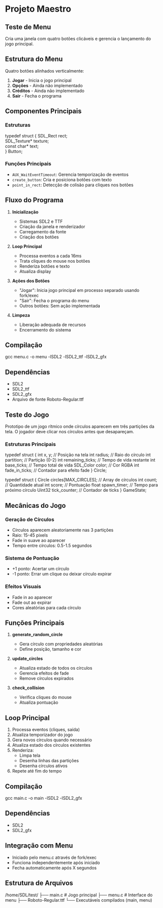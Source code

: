 
# Projeto Maestro

## Teste de Menu
Cria uma janela com quatro botões clicáveis e gerencia o lançamento do jogo principal.

## Estrutura do Menu
Quatro botões alinhados verticalmente:
1. **Jogar** - Inicia o jogo principal
2. **Opções** - Ainda não implementado
3. **Créditos** - Ainda não implementado
4. **Sair** - Fecha o programa

## Componentes Principais

### Estruturas

typedef struct {
    SDL_Rect rect;          
    SDL_Texture* texture;   
    const char* text;   
} Button;


### Funções Principais

- `AUX_WaitEventTimeout`: Gerencia temporização de eventos
- `create_button`: Cria e posiciona botões com texto
- `point_in_rect`: Detecção de colisão para cliques nos botões

## Fluxo do Programa

1. **Inicialização**
   - Sistemas SDL2 e TTF
   - Criação da janela e renderizador
   - Carregamento da fonte
   - Criação dos botões

2. **Loop Principal**
   - Processa eventos a cada 16ms
   - Trata cliques do mouse nos botões
   - Renderiza botões e texto
   - Atualiza display

3. **Ações dos Botões**
   - "Jogar": Inicia jogo principal em processo separado usando fork/exec
   - "Sair": Fecha o programa do menu
   - Outros botões: Sem ação implementada

4. **Limpeza**
   - Liberação adequada de recursos
   - Encerramento do sistema

## Compilação
gcc menu.c -o menu -lSDL2 -lSDL2_ttf -lSDL2_gfx

## Dependências
- SDL2
- SDL2_ttf
- SDL2_gfx
- Arquivo de fonte Roboto-Regular.ttf


## Teste do Jogo
Prototipo de um jogo rítmico onde círculos aparecem em três partições da tela. O jogador deve clicar nos círculos antes que desapareçam.


### Estruturas Principais

typedef struct {
    int x, y;              // Posição na tela
    int radius;            // Raio do círculo
    int partition;         // Partição (0-2)
    int remaining_ticks;   // Tempo de vida restante
    int base_ticks;        // Tempo total de vida
    SDL_Color color;       // Cor RGBA
    int fade_in_ticks;     // Contador para efeito fade
} Circle;

typedef struct {
    Circle circles[MAX_CIRCLES];  // Array de círculos
    int count;                    // Quantidade atual
    int score;                    // Pontuação
    float spawn_timer;           // Tempo para próximo círculo
    Uint32 tick_counter;         // Contador de ticks
} GameState;


## Mecânicas do Jogo

### Geração de Círculos
- Círculos aparecem aleatoriamente nas 3 partições
- Raio: 15-45 pixels
- Fade in suave ao aparecer
- Tempo entre círculos: 0.5-1.5 segundos

### Sistema de Pontuação
- +1 ponto: Acertar um círculo
- -1 ponto: Errar um clique ou deixar círculo expirar

### Efeitos Visuais
- Fade in ao aparecer
- Fade out ao expirar
- Cores aleatórias para cada círculo

## Funções Principais

1. **generate_random_circle**
   - Gera círculo com propriedades aleatórias
   - Define posição, tamanho e cor

2. **update_circles**
   - Atualiza estado de todos os círculos
   - Gerencia efeitos de fade
   - Remove círculos expirados

3. **check_collision**
   - Verifica cliques do mouse
   - Atualiza pontuação

## Loop Principal
1. Processa eventos (cliques, saída)
2. Atualiza temporizador do jogo
3. Gera novos círculos quando necessário
4. Atualiza estado dos círculos existentes
5. Renderiza:
   - Limpa tela
   - Desenha linhas das partições
   - Desenha círculos ativos
6. Repete até fim do tempo

## Compilação
gcc main.c -o main -lSDL2 -lSDL2_gfx

## Dependências
- SDL2
- SDL2_gfx

## Integração com Menu
- Iniciado pelo menu.c através de fork/exec
- Funciona independentemente após iniciado
- Fecha automaticamente após X segundos


## Estrutura de Arquivos

/home/SDL/test/
├── main.c         # Jogo principal
├── menu.c         # Interface do menu
├── Roboto-Regular.ttf
└── Executáveis compilados (main, menu)
